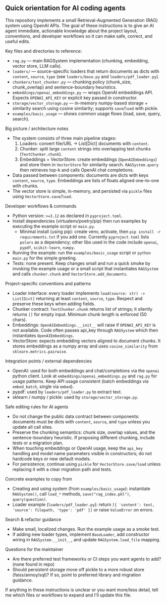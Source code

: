 ## Quick orientation for AI coding agents

This repository implements a small Retrieval-Augmented Generation (RAG) system using OpenAI APIs. The goal of these instructions is to give an AI agent immediate, actionable knowledge about the project layout, conventions, and developer workflows so it can make safe, correct, and useful edits.

Key files and directories to reference:
- `rag.py` — main RAGSystem implementation (chunking, embedding, vector store, LLM calls).
- `loaders/` — source-specific loaders that return documents as dicts with `content`, `source`, `type` (see `loaders/base.py` and `loaders/pdf_loader.py`).
- `chunkers/text_chunker.py` — chunking policy (chunk_size, chunk_overlap) and sentence-boundary heuristics.
- `embeddings/openai_embeddings.py` — wraps OpenAI embeddings API. Expects `OPENAI_API_KEY` or explicit key passed in constructor.
- `storage/vector_storage.py` — in-memory numpy-based storage + similarity search using cosine similarity; supports `save`/`load` with pickle.
- `examples/basic_usage` — shows common usage flows (load, save, query, search).

Big picture / architecture notes
- The system consists of three main pipeline stages:
  1. Loaders: convert file/URL -> List[Dict] documents with `content`.
  2. Chunker: split large `content` strings into overlapping text chunks (`TextChunker.chunk`).
  3. Embeddings + VectorStore: create embeddings (`OpenAIEmbeddings`) and store them in `VectorStore` for similarity search. `RAGSystem.query` then retrieves top-k and calls OpenAI chat completions.
- Data passed between components: documents are dicts with keys `content`, `source`, `type`. Embeddings are lists of floats aligned one-to-one with chunks.
- The vector store is simple, in-memory, and persisted via `pickle` files using `VectorStore.save`/`load`.

Developer workflows & commands
- Python version: `>=3.12` as declared in `pyproject.toml`.
- Install dependencies (virtualenv/poetry/pip) then run examples by executing the example script or `main.py`.
  - Minimal install (using pip): create venv, activate, then `pip install -r requirements.txt` if you add one. Currently `pyproject.toml` lists `polars` as a dependency; other libs used in the code include `openai`, `pypdf`, `scikit-learn`, `numpy`.
- Running the example: run the `examples/basic_usage` script or `python main.py` for the simple greeting.
- Tests: none present. Keep changes small and run a quick smoke by invoking the example usage or a small script that instantiates `RAGSystem` and calls `chunker.chunk` and `VectorStore.add_documents`.

Project-specific conventions and patterns
- Loader interface: every loader implements `load(source: str) -> List[Dict]` returning at least `content`, `source`, `type`. Respect and preserve these keys when adding fields.
- Chunker contract: `TextChunker.chunk` returns list of strings; it silently returns `[]` for empty input. Minimum chunk length is enforced (50 chars).
- Embeddings: `OpenAIEmbeddings.__init__` will raise if `OPENAI_API_KEY` is not available. Code often passes api_key through `RAGSystem` which then instantiates `OpenAIEmbeddings`.
- VectorStore: expects embedding vectors aligned to document chunks. It stores embeddings as a numpy array and uses `cosine_similarity` from `sklearn.metrics.pairwise`.

Integration points / external dependencies
- OpenAI: used for both embeddings and chat/completions via the `openai` python client. Look at `embeddings/openai_embeddings.py` and `rag.py` for usage patterns. Keep API usage consistent (batch embeddings via `embed_batch`, single via `embed`).
- pypdf: used by `loaders/pdf_loader.py` to extract text.
- sklearn / numpy / pickle: used by `storage/vector_storage.py`.

Safe editing rules for AI agents
- Do not change the public data contract between components: documents must be dicts with `content`, `source`, and `type` unless you update all call sites.
- Preserve the chunking semantics: chunk size, overlap values, and the sentence-boundary heuristic. If proposing different chunking, include tests or a migration plan.
- When touching embeddings or OpenAI usage, keep the `api_key` handling and model name parameters visible in constructors; do not hardcode keys or new default models.
- For persistence, continue using `pickle` for `VectorStore.save/load` unless replacing it with a clear migration path and tests.

Concrete examples to copy from
- Creating and using system (from `examples/basic_usage`): instantiate `RAGSystem()`, call `load_*` methods, `save("rag_index.pkl")`, `query(question)`.
- Loader example (`loaders/pdf_loader.py`): return `[{ 'content': text, 'source': filepath, 'type': 'pdf' }]` or raise `ValueError` on errors.

Search & refactor guidance
- Make small, localized changes. Run the example usage as a smoke test.
- If adding new loader types, implement `BaseLoader`, add constructor wiring in `RAGSystem.__init__`, and update `RAGSystem.load_file` mapping.

Questions for the maintainer
- Are there preferred test frameworks or CI steps you want agents to add? (none found in repo)
- Should persistent storage move off pickle to a more robust store (faiss/annoy/sql)? If so, point to preferred library and migration guidance.

If anything in these instructions is unclear or you want more/less detail, tell me which files or workflows to expand and I'll update this file.
